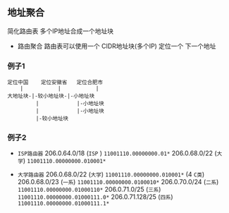 ##  地址聚合
简化路由表
多个IP地址合成一个地址块

* 路由聚合
路由表可以使用一个 CIDR地址块(多个IP) 定位一个 下一个地址



###   例子1
```shell
定位中国	定位安徽省	定位合肥市
	|			|			|
大地址块-|-较小地址块-|-小地址块
		 |			  |-小地址块
		 |			  |-小地址块
		 |-较小地址块
```



###   例子2
* `ISP路由器` 
206.0.64.0/18	(`ISP` )	`11001110.00000000.01*` 
206.0.68.0/22 	(`大学`)	`11001110.00000000.010001*`

* `大学路由器` 
206.0.68.0/22   (`大学`)	`11001110.00000000.010001*`	(4 `C类`)
206.0.68.0/23   (`一系`)	`11001110.00000000.0100010*`
206.0.70.0/24   (`二系`)	`11001110.00000000.01000110*` 
206.0.71.0/25   (`三系`)	`11001110.00000000.01000111.0*` 
206.0.71.128/25 (`四系`)	`11001110.00000000.01000111.1*` 

